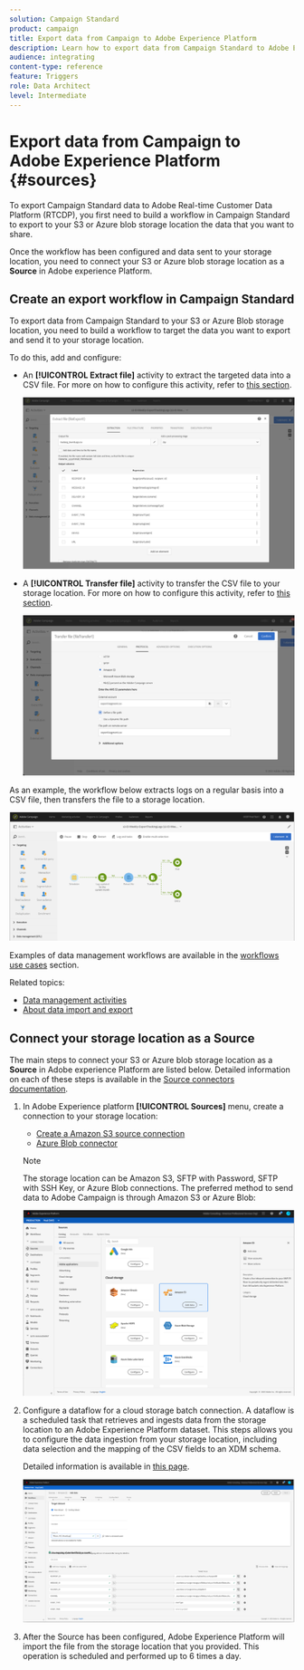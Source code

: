 ```yaml
---
solution: Campaign Standard
product: campaign
title: Export data from Campaign to Adobe Experience Platform
description: Learn how to export data from Campaign Standard to Adobe Experience Platform.
audience: integrating
content-type: reference
feature: Triggers
role: Data Architect
level: Intermediate
---
```


# Export data from Campaign to Adobe Experience Platform {#sources}

To export Campaign Standard data to Adobe Real-time Customer Data Platform (RTCDP), you first need to build a workflow in Campaign Standard to export to your S3 or Azure blob storage location the data that you want to share.

Once the workflow has been configured and data sent to your storage location, you need to connect your S3 or Azure blob storage location as a **Source** in Adobe experience Platform.

## Create an export workflow in Campaign Standard

To export data from Campaign Standard to your S3 or Azure Blob storage location, you need to build a workflow to target the data you want to export and send it to your storage location.

To do this, add and configure:

* An **[!UICONTROL Extract file]** activity to extract the targeted data into a CSV file. For more on how to configure this activity, refer to [this section](../../automating/using/extract-file.md).

   ![](assets/rtcdp-extract-file.png)

* A **[!UICONTROL Transfer file]** activity to transfer the CSV file to your storage location. For more on how to configure this activity, refer to [this section](../../automating/using/transfer-file.md).

   ![](assets/rtcdp-transfer-file.png)

As an example, the workflow below extracts logs on a regular basis into a CSV file, then transfers the file to a storage location.

   ![](assets/aep-export.png)

Examples of data management workflows are available in the [workflows use cases](../../automating/using/about-workflow-use-cases.md#management) section.

Related topics:

* [Data management activities](../../automating/using/about-data-management-activities.md)
* [About data import and export](../../automating/using/about-data-import-and-export.md)


## Connect your storage location as a Source

The main steps to connect your S3 or Azure blob storage location as a **Source** in Adobe experience Platform are listed below. Detailed information on each of these steps is available in the [Source connectors documentation](https://experienceleague.adobe.com/docs/experience-platform/sources/home.html).

1. In Adobe Experience platform **[!UICONTROL Sources]** menu, create a connection to your storage location:

    * [Create a Amazon S3 source connection](https://experienceleague.adobe.com/docs/experience-platform/sources/ui-tutorials/create/cloud-storage/s3.html)
    * [Azure Blob connector](https://experienceleague.adobe.com/docs/experience-platform/sources/connectors/cloud-storage/blob.html)

   >[!NOTE]
   >
   >The storage location can be Amazon S3, SFTP with Password, SFTP with SSH Key, or Azure Blob connections. The preferred method to send data to Adobe Campaign is through Amazon S3 or Azure Blob:

   ![](assets/rtcdp-connector.png)

1. Configure a dataflow for a cloud storage batch connection. A dataflow is a scheduled task that retrieves and ingests data from the storage location to an Adobe Experience Platform dataset. This steps allows you to configure the data ingestion from your storage location, including data selection and the mapping of the CSV fields to an XDM schema.

    Detailed information is available in [this page](https://experienceleague.adobe.com/docs/experience-platform/sources/ui-tutorials/dataflow/cloud-storage.html).

   ![](assets/rtcdp-map-xdm.png)

1. After the Source has been configured, Adobe Experience Platform will import the file from the storage location that you provided. This operation is scheduled and performed up to 6 times a day.
